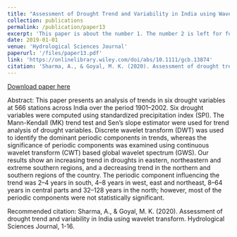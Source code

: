 ```yaml
---
title: "Assessment of Drought Trend and Variability in India using Wavelet Transform"
collection: publications
permalink: /publication/paper13
excerpt: 'This paper is about the number 1. The number 2 is left for future work.'
date: 2019-01-01
venue: 'Hydrological Sciences Journal'
paperurl: '/files/paper13.pdf'
link: 'https://onlinelibrary.wiley.com/doi/abs/10.1111/gcb.13874'
citation: 'Sharma, A., & Goyal, M. K. (2020). Assessment of drought trend and variability in India using wavelet transform. Hydrological Sciences Journal, 1-16.'
---
```


[Download paper here](https://github.com/ashutosh-hydro/ashutosh-hydro.github.io/blob/master/files/paper13.pdf)

Abstract: This paper presents an analysis of trends in six drought variables at 566 stations across India over the period 1901–2002. Six drought variables were computed using standardized precipitation index (SPI). The Mann-Kendall (MK) trend test and Sen’s slope estimator were used for trend analysis of drought variables. Discrete wavelet transform (DWT) was used to identify the dominant periodic components in trends, whereas the significance of periodic components was examined using continuous wavelet transform (CWT) based global wavelet spectrum (GWS). Our results show an increasing trend in droughts in eastern, northeastern and extreme southern regions, and a decreasing trend in the northern and southern regions of the country. The periodic component influencing the trend was 2–4 years in south, 4–8 years in west, east and northeast, 8–64 years in central parts and 32–128 years in the north; however, most of the periodic components were not statistically significant.


Recommended citation: Sharma, A., & Goyal, M. K. (2020). Assessment of drought trend and variability in India using wavelet transform. Hydrological Sciences Journal, 1-16.